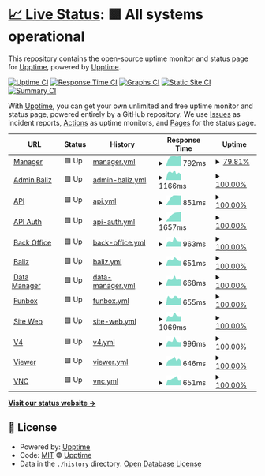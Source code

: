 # [📈 Live Status](https://demo.upptime.js.org): <!--live status--> **🟩 All systems operational**

This repository contains the open-source uptime monitor and status page for [Upptime](https://upptime.js.org), powered by [Upptime](https://github.com/upptime/upptime).

[![Uptime CI](https://github.com/nib216/upptime/workflows/Uptime%20CI/badge.svg)](https://github.com/nib216/upptime/actions?query=workflow%3A%22Uptime+CI%22)
[![Response Time CI](https://github.com/nib216/upptime/workflows/Response%20Time%20CI/badge.svg)](https://github.com/nib216/upptime/actions?query=workflow%3A%22Response+Time+CI%22)
[![Graphs CI](https://github.com/nib216/upptime/workflows/Graphs%20CI/badge.svg)](https://github.com/nib216/upptime/actions?query=workflow%3A%22Graphs+CI%22)
[![Static Site CI](https://github.com/nib216/upptime/workflows/Static%20Site%20CI/badge.svg)](https://github.com/nib216/upptime/actions?query=workflow%3A%22Static+Site+CI%22)
[![Summary CI](https://github.com/nib216/upptime/workflows/Summary%20CI/badge.svg)](https://github.com/nib216/upptime/actions?query=workflow%3A%22Summary+CI%22)

With [Upptime](https://upptime.js.org), you can get your own unlimited and free uptime monitor and status page, powered entirely by a GitHub repository. We use [Issues](https://github.com/upptime/upptime/issues) as incident reports, [Actions](https://github.com/nib216/upptime/actions) as uptime monitors, and [Pages](https://demo.upptime.js.org) for the status page.

<!--start: status pages-->
<!-- This summary is generated by Upptime (https://github.com/upptime/upptime) -->
<!-- Do not edit this manually, your changes will be overwritten -->
<!-- prettier-ignore -->
| URL | Status | History | Response Time | Uptime |
| --- | ------ | ------- | ------------- | ------ |
| <img alt="" src="https://icons.duckduckgo.com/ip3/manager.cartelmatic.com.ico" height="13"> [Manager](https://manager.cartelmatic.com) | 🟩 Up | [manager.yml](https://github.com/nib216/upptime/commits/HEAD/history/manager.yml) | <details><summary><img alt="Response time graph" src="./graphs/manager/response-time-week.png" height="20"> 792ms</summary><br><a href="https://nib216.github.io/upptime/history/manager"><img alt="Response time 792" src="https://img.shields.io/endpoint?url=https%3A%2F%2Fraw.githubusercontent.com%2Fnib216%2Fupptime%2FHEAD%2Fapi%2Fmanager%2Fresponse-time.json"></a><br><a href="https://nib216.github.io/upptime/history/manager"><img alt="24-hour response time 792" src="https://img.shields.io/endpoint?url=https%3A%2F%2Fraw.githubusercontent.com%2Fnib216%2Fupptime%2FHEAD%2Fapi%2Fmanager%2Fresponse-time-day.json"></a><br><a href="https://nib216.github.io/upptime/history/manager"><img alt="7-day response time 792" src="https://img.shields.io/endpoint?url=https%3A%2F%2Fraw.githubusercontent.com%2Fnib216%2Fupptime%2FHEAD%2Fapi%2Fmanager%2Fresponse-time-week.json"></a><br><a href="https://nib216.github.io/upptime/history/manager"><img alt="30-day response time 792" src="https://img.shields.io/endpoint?url=https%3A%2F%2Fraw.githubusercontent.com%2Fnib216%2Fupptime%2FHEAD%2Fapi%2Fmanager%2Fresponse-time-month.json"></a><br><a href="https://nib216.github.io/upptime/history/manager"><img alt="1-year response time 792" src="https://img.shields.io/endpoint?url=https%3A%2F%2Fraw.githubusercontent.com%2Fnib216%2Fupptime%2FHEAD%2Fapi%2Fmanager%2Fresponse-time-year.json"></a></details> | <details><summary><a href="https://nib216.github.io/upptime/history/manager">79.81%</a></summary><a href="https://nib216.github.io/upptime/history/manager"><img alt="All-time uptime 79.81%" src="https://img.shields.io/endpoint?url=https%3A%2F%2Fraw.githubusercontent.com%2Fnib216%2Fupptime%2FHEAD%2Fapi%2Fmanager%2Fuptime.json"></a><br><a href="https://nib216.github.io/upptime/history/manager"><img alt="24-hour uptime 79.81%" src="https://img.shields.io/endpoint?url=https%3A%2F%2Fraw.githubusercontent.com%2Fnib216%2Fupptime%2FHEAD%2Fapi%2Fmanager%2Fuptime-day.json"></a><br><a href="https://nib216.github.io/upptime/history/manager"><img alt="7-day uptime 79.81%" src="https://img.shields.io/endpoint?url=https%3A%2F%2Fraw.githubusercontent.com%2Fnib216%2Fupptime%2FHEAD%2Fapi%2Fmanager%2Fuptime-week.json"></a><br><a href="https://nib216.github.io/upptime/history/manager"><img alt="30-day uptime 79.81%" src="https://img.shields.io/endpoint?url=https%3A%2F%2Fraw.githubusercontent.com%2Fnib216%2Fupptime%2FHEAD%2Fapi%2Fmanager%2Fuptime-month.json"></a><br><a href="https://nib216.github.io/upptime/history/manager"><img alt="1-year uptime 79.81%" src="https://img.shields.io/endpoint?url=https%3A%2F%2Fraw.githubusercontent.com%2Fnib216%2Fupptime%2FHEAD%2Fapi%2Fmanager%2Fuptime-year.json"></a></details>
| <img alt="" src="https://icons.duckduckgo.com/ip3/admin-baliz.cartelmatic.com.ico" height="13"> [Admin Baliz](https://admin-baliz.cartelmatic.com/) | 🟩 Up | [admin-baliz.yml](https://github.com/nib216/upptime/commits/HEAD/history/admin-baliz.yml) | <details><summary><img alt="Response time graph" src="./graphs/admin-baliz/response-time-week.png" height="20"> 1166ms</summary><br><a href="https://nib216.github.io/upptime/history/admin-baliz"><img alt="Response time 1166" src="https://img.shields.io/endpoint?url=https%3A%2F%2Fraw.githubusercontent.com%2Fnib216%2Fupptime%2FHEAD%2Fapi%2Fadmin-baliz%2Fresponse-time.json"></a><br><a href="https://nib216.github.io/upptime/history/admin-baliz"><img alt="24-hour response time 1166" src="https://img.shields.io/endpoint?url=https%3A%2F%2Fraw.githubusercontent.com%2Fnib216%2Fupptime%2FHEAD%2Fapi%2Fadmin-baliz%2Fresponse-time-day.json"></a><br><a href="https://nib216.github.io/upptime/history/admin-baliz"><img alt="7-day response time 1166" src="https://img.shields.io/endpoint?url=https%3A%2F%2Fraw.githubusercontent.com%2Fnib216%2Fupptime%2FHEAD%2Fapi%2Fadmin-baliz%2Fresponse-time-week.json"></a><br><a href="https://nib216.github.io/upptime/history/admin-baliz"><img alt="30-day response time 1166" src="https://img.shields.io/endpoint?url=https%3A%2F%2Fraw.githubusercontent.com%2Fnib216%2Fupptime%2FHEAD%2Fapi%2Fadmin-baliz%2Fresponse-time-month.json"></a><br><a href="https://nib216.github.io/upptime/history/admin-baliz"><img alt="1-year response time 1166" src="https://img.shields.io/endpoint?url=https%3A%2F%2Fraw.githubusercontent.com%2Fnib216%2Fupptime%2FHEAD%2Fapi%2Fadmin-baliz%2Fresponse-time-year.json"></a></details> | <details><summary><a href="https://nib216.github.io/upptime/history/admin-baliz">100.00%</a></summary><a href="https://nib216.github.io/upptime/history/admin-baliz"><img alt="All-time uptime 100.00%" src="https://img.shields.io/endpoint?url=https%3A%2F%2Fraw.githubusercontent.com%2Fnib216%2Fupptime%2FHEAD%2Fapi%2Fadmin-baliz%2Fuptime.json"></a><br><a href="https://nib216.github.io/upptime/history/admin-baliz"><img alt="24-hour uptime 100.00%" src="https://img.shields.io/endpoint?url=https%3A%2F%2Fraw.githubusercontent.com%2Fnib216%2Fupptime%2FHEAD%2Fapi%2Fadmin-baliz%2Fuptime-day.json"></a><br><a href="https://nib216.github.io/upptime/history/admin-baliz"><img alt="7-day uptime 100.00%" src="https://img.shields.io/endpoint?url=https%3A%2F%2Fraw.githubusercontent.com%2Fnib216%2Fupptime%2FHEAD%2Fapi%2Fadmin-baliz%2Fuptime-week.json"></a><br><a href="https://nib216.github.io/upptime/history/admin-baliz"><img alt="30-day uptime 100.00%" src="https://img.shields.io/endpoint?url=https%3A%2F%2Fraw.githubusercontent.com%2Fnib216%2Fupptime%2FHEAD%2Fapi%2Fadmin-baliz%2Fuptime-month.json"></a><br><a href="https://nib216.github.io/upptime/history/admin-baliz"><img alt="1-year uptime 100.00%" src="https://img.shields.io/endpoint?url=https%3A%2F%2Fraw.githubusercontent.com%2Fnib216%2Fupptime%2FHEAD%2Fapi%2Fadmin-baliz%2Fuptime-year.json"></a></details>
| <img alt="" src="https://icons.duckduckgo.com/ip3/api.cartelmatic.com.ico" height="13"> [API](https://api.cartelmatic.com/APIDisponibilites/) | 🟩 Up | [api.yml](https://github.com/nib216/upptime/commits/HEAD/history/api.yml) | <details><summary><img alt="Response time graph" src="./graphs/api/response-time-week.png" height="20"> 851ms</summary><br><a href="https://nib216.github.io/upptime/history/api"><img alt="Response time 851" src="https://img.shields.io/endpoint?url=https%3A%2F%2Fraw.githubusercontent.com%2Fnib216%2Fupptime%2FHEAD%2Fapi%2Fapi%2Fresponse-time.json"></a><br><a href="https://nib216.github.io/upptime/history/api"><img alt="24-hour response time 851" src="https://img.shields.io/endpoint?url=https%3A%2F%2Fraw.githubusercontent.com%2Fnib216%2Fupptime%2FHEAD%2Fapi%2Fapi%2Fresponse-time-day.json"></a><br><a href="https://nib216.github.io/upptime/history/api"><img alt="7-day response time 851" src="https://img.shields.io/endpoint?url=https%3A%2F%2Fraw.githubusercontent.com%2Fnib216%2Fupptime%2FHEAD%2Fapi%2Fapi%2Fresponse-time-week.json"></a><br><a href="https://nib216.github.io/upptime/history/api"><img alt="30-day response time 851" src="https://img.shields.io/endpoint?url=https%3A%2F%2Fraw.githubusercontent.com%2Fnib216%2Fupptime%2FHEAD%2Fapi%2Fapi%2Fresponse-time-month.json"></a><br><a href="https://nib216.github.io/upptime/history/api"><img alt="1-year response time 851" src="https://img.shields.io/endpoint?url=https%3A%2F%2Fraw.githubusercontent.com%2Fnib216%2Fupptime%2FHEAD%2Fapi%2Fapi%2Fresponse-time-year.json"></a></details> | <details><summary><a href="https://nib216.github.io/upptime/history/api">100.00%</a></summary><a href="https://nib216.github.io/upptime/history/api"><img alt="All-time uptime 100.00%" src="https://img.shields.io/endpoint?url=https%3A%2F%2Fraw.githubusercontent.com%2Fnib216%2Fupptime%2FHEAD%2Fapi%2Fapi%2Fuptime.json"></a><br><a href="https://nib216.github.io/upptime/history/api"><img alt="24-hour uptime 100.00%" src="https://img.shields.io/endpoint?url=https%3A%2F%2Fraw.githubusercontent.com%2Fnib216%2Fupptime%2FHEAD%2Fapi%2Fapi%2Fuptime-day.json"></a><br><a href="https://nib216.github.io/upptime/history/api"><img alt="7-day uptime 100.00%" src="https://img.shields.io/endpoint?url=https%3A%2F%2Fraw.githubusercontent.com%2Fnib216%2Fupptime%2FHEAD%2Fapi%2Fapi%2Fuptime-week.json"></a><br><a href="https://nib216.github.io/upptime/history/api"><img alt="30-day uptime 100.00%" src="https://img.shields.io/endpoint?url=https%3A%2F%2Fraw.githubusercontent.com%2Fnib216%2Fupptime%2FHEAD%2Fapi%2Fapi%2Fuptime-month.json"></a><br><a href="https://nib216.github.io/upptime/history/api"><img alt="1-year uptime 100.00%" src="https://img.shields.io/endpoint?url=https%3A%2F%2Fraw.githubusercontent.com%2Fnib216%2Fupptime%2FHEAD%2Fapi%2Fapi%2Fuptime-year.json"></a></details>
| <img alt="" src="https://icons.duckduckgo.com/ip3/api-auth.cartelmatic.com.ico" height="13"> [API Auth](https://api-auth.cartelmatic.com/docs) | 🟩 Up | [api-auth.yml](https://github.com/nib216/upptime/commits/HEAD/history/api-auth.yml) | <details><summary><img alt="Response time graph" src="./graphs/api-auth/response-time-week.png" height="20"> 1657ms</summary><br><a href="https://nib216.github.io/upptime/history/api-auth"><img alt="Response time 1657" src="https://img.shields.io/endpoint?url=https%3A%2F%2Fraw.githubusercontent.com%2Fnib216%2Fupptime%2FHEAD%2Fapi%2Fapi-auth%2Fresponse-time.json"></a><br><a href="https://nib216.github.io/upptime/history/api-auth"><img alt="24-hour response time 1657" src="https://img.shields.io/endpoint?url=https%3A%2F%2Fraw.githubusercontent.com%2Fnib216%2Fupptime%2FHEAD%2Fapi%2Fapi-auth%2Fresponse-time-day.json"></a><br><a href="https://nib216.github.io/upptime/history/api-auth"><img alt="7-day response time 1657" src="https://img.shields.io/endpoint?url=https%3A%2F%2Fraw.githubusercontent.com%2Fnib216%2Fupptime%2FHEAD%2Fapi%2Fapi-auth%2Fresponse-time-week.json"></a><br><a href="https://nib216.github.io/upptime/history/api-auth"><img alt="30-day response time 1657" src="https://img.shields.io/endpoint?url=https%3A%2F%2Fraw.githubusercontent.com%2Fnib216%2Fupptime%2FHEAD%2Fapi%2Fapi-auth%2Fresponse-time-month.json"></a><br><a href="https://nib216.github.io/upptime/history/api-auth"><img alt="1-year response time 1657" src="https://img.shields.io/endpoint?url=https%3A%2F%2Fraw.githubusercontent.com%2Fnib216%2Fupptime%2FHEAD%2Fapi%2Fapi-auth%2Fresponse-time-year.json"></a></details> | <details><summary><a href="https://nib216.github.io/upptime/history/api-auth">100.00%</a></summary><a href="https://nib216.github.io/upptime/history/api-auth"><img alt="All-time uptime 100.00%" src="https://img.shields.io/endpoint?url=https%3A%2F%2Fraw.githubusercontent.com%2Fnib216%2Fupptime%2FHEAD%2Fapi%2Fapi-auth%2Fuptime.json"></a><br><a href="https://nib216.github.io/upptime/history/api-auth"><img alt="24-hour uptime 100.00%" src="https://img.shields.io/endpoint?url=https%3A%2F%2Fraw.githubusercontent.com%2Fnib216%2Fupptime%2FHEAD%2Fapi%2Fapi-auth%2Fuptime-day.json"></a><br><a href="https://nib216.github.io/upptime/history/api-auth"><img alt="7-day uptime 100.00%" src="https://img.shields.io/endpoint?url=https%3A%2F%2Fraw.githubusercontent.com%2Fnib216%2Fupptime%2FHEAD%2Fapi%2Fapi-auth%2Fuptime-week.json"></a><br><a href="https://nib216.github.io/upptime/history/api-auth"><img alt="30-day uptime 100.00%" src="https://img.shields.io/endpoint?url=https%3A%2F%2Fraw.githubusercontent.com%2Fnib216%2Fupptime%2FHEAD%2Fapi%2Fapi-auth%2Fuptime-month.json"></a><br><a href="https://nib216.github.io/upptime/history/api-auth"><img alt="1-year uptime 100.00%" src="https://img.shields.io/endpoint?url=https%3A%2F%2Fraw.githubusercontent.com%2Fnib216%2Fupptime%2FHEAD%2Fapi%2Fapi-auth%2Fuptime-year.json"></a></details>
| <img alt="" src="https://icons.duckduckgo.com/ip3/bo.cartelmatic.com.ico" height="13"> [Back Office](https://bo.cartelmatic.com/) | 🟩 Up | [back-office.yml](https://github.com/nib216/upptime/commits/HEAD/history/back-office.yml) | <details><summary><img alt="Response time graph" src="./graphs/back-office/response-time-week.png" height="20"> 963ms</summary><br><a href="https://nib216.github.io/upptime/history/back-office"><img alt="Response time 963" src="https://img.shields.io/endpoint?url=https%3A%2F%2Fraw.githubusercontent.com%2Fnib216%2Fupptime%2FHEAD%2Fapi%2Fback-office%2Fresponse-time.json"></a><br><a href="https://nib216.github.io/upptime/history/back-office"><img alt="24-hour response time 963" src="https://img.shields.io/endpoint?url=https%3A%2F%2Fraw.githubusercontent.com%2Fnib216%2Fupptime%2FHEAD%2Fapi%2Fback-office%2Fresponse-time-day.json"></a><br><a href="https://nib216.github.io/upptime/history/back-office"><img alt="7-day response time 963" src="https://img.shields.io/endpoint?url=https%3A%2F%2Fraw.githubusercontent.com%2Fnib216%2Fupptime%2FHEAD%2Fapi%2Fback-office%2Fresponse-time-week.json"></a><br><a href="https://nib216.github.io/upptime/history/back-office"><img alt="30-day response time 963" src="https://img.shields.io/endpoint?url=https%3A%2F%2Fraw.githubusercontent.com%2Fnib216%2Fupptime%2FHEAD%2Fapi%2Fback-office%2Fresponse-time-month.json"></a><br><a href="https://nib216.github.io/upptime/history/back-office"><img alt="1-year response time 963" src="https://img.shields.io/endpoint?url=https%3A%2F%2Fraw.githubusercontent.com%2Fnib216%2Fupptime%2FHEAD%2Fapi%2Fback-office%2Fresponse-time-year.json"></a></details> | <details><summary><a href="https://nib216.github.io/upptime/history/back-office">100.00%</a></summary><a href="https://nib216.github.io/upptime/history/back-office"><img alt="All-time uptime 100.00%" src="https://img.shields.io/endpoint?url=https%3A%2F%2Fraw.githubusercontent.com%2Fnib216%2Fupptime%2FHEAD%2Fapi%2Fback-office%2Fuptime.json"></a><br><a href="https://nib216.github.io/upptime/history/back-office"><img alt="24-hour uptime 100.00%" src="https://img.shields.io/endpoint?url=https%3A%2F%2Fraw.githubusercontent.com%2Fnib216%2Fupptime%2FHEAD%2Fapi%2Fback-office%2Fuptime-day.json"></a><br><a href="https://nib216.github.io/upptime/history/back-office"><img alt="7-day uptime 100.00%" src="https://img.shields.io/endpoint?url=https%3A%2F%2Fraw.githubusercontent.com%2Fnib216%2Fupptime%2FHEAD%2Fapi%2Fback-office%2Fuptime-week.json"></a><br><a href="https://nib216.github.io/upptime/history/back-office"><img alt="30-day uptime 100.00%" src="https://img.shields.io/endpoint?url=https%3A%2F%2Fraw.githubusercontent.com%2Fnib216%2Fupptime%2FHEAD%2Fapi%2Fback-office%2Fuptime-month.json"></a><br><a href="https://nib216.github.io/upptime/history/back-office"><img alt="1-year uptime 100.00%" src="https://img.shields.io/endpoint?url=https%3A%2F%2Fraw.githubusercontent.com%2Fnib216%2Fupptime%2FHEAD%2Fapi%2Fback-office%2Fuptime-year.json"></a></details>
| <img alt="" src="https://icons.duckduckgo.com/ip3/baliz.cartelmatic.com.ico" height="13"> [Baliz](https://baliz.cartelmatic.com/) | 🟩 Up | [baliz.yml](https://github.com/nib216/upptime/commits/HEAD/history/baliz.yml) | <details><summary><img alt="Response time graph" src="./graphs/baliz/response-time-week.png" height="20"> 651ms</summary><br><a href="https://nib216.github.io/upptime/history/baliz"><img alt="Response time 651" src="https://img.shields.io/endpoint?url=https%3A%2F%2Fraw.githubusercontent.com%2Fnib216%2Fupptime%2FHEAD%2Fapi%2Fbaliz%2Fresponse-time.json"></a><br><a href="https://nib216.github.io/upptime/history/baliz"><img alt="24-hour response time 651" src="https://img.shields.io/endpoint?url=https%3A%2F%2Fraw.githubusercontent.com%2Fnib216%2Fupptime%2FHEAD%2Fapi%2Fbaliz%2Fresponse-time-day.json"></a><br><a href="https://nib216.github.io/upptime/history/baliz"><img alt="7-day response time 651" src="https://img.shields.io/endpoint?url=https%3A%2F%2Fraw.githubusercontent.com%2Fnib216%2Fupptime%2FHEAD%2Fapi%2Fbaliz%2Fresponse-time-week.json"></a><br><a href="https://nib216.github.io/upptime/history/baliz"><img alt="30-day response time 651" src="https://img.shields.io/endpoint?url=https%3A%2F%2Fraw.githubusercontent.com%2Fnib216%2Fupptime%2FHEAD%2Fapi%2Fbaliz%2Fresponse-time-month.json"></a><br><a href="https://nib216.github.io/upptime/history/baliz"><img alt="1-year response time 651" src="https://img.shields.io/endpoint?url=https%3A%2F%2Fraw.githubusercontent.com%2Fnib216%2Fupptime%2FHEAD%2Fapi%2Fbaliz%2Fresponse-time-year.json"></a></details> | <details><summary><a href="https://nib216.github.io/upptime/history/baliz">100.00%</a></summary><a href="https://nib216.github.io/upptime/history/baliz"><img alt="All-time uptime 100.00%" src="https://img.shields.io/endpoint?url=https%3A%2F%2Fraw.githubusercontent.com%2Fnib216%2Fupptime%2FHEAD%2Fapi%2Fbaliz%2Fuptime.json"></a><br><a href="https://nib216.github.io/upptime/history/baliz"><img alt="24-hour uptime 100.00%" src="https://img.shields.io/endpoint?url=https%3A%2F%2Fraw.githubusercontent.com%2Fnib216%2Fupptime%2FHEAD%2Fapi%2Fbaliz%2Fuptime-day.json"></a><br><a href="https://nib216.github.io/upptime/history/baliz"><img alt="7-day uptime 100.00%" src="https://img.shields.io/endpoint?url=https%3A%2F%2Fraw.githubusercontent.com%2Fnib216%2Fupptime%2FHEAD%2Fapi%2Fbaliz%2Fuptime-week.json"></a><br><a href="https://nib216.github.io/upptime/history/baliz"><img alt="30-day uptime 100.00%" src="https://img.shields.io/endpoint?url=https%3A%2F%2Fraw.githubusercontent.com%2Fnib216%2Fupptime%2FHEAD%2Fapi%2Fbaliz%2Fuptime-month.json"></a><br><a href="https://nib216.github.io/upptime/history/baliz"><img alt="1-year uptime 100.00%" src="https://img.shields.io/endpoint?url=https%3A%2F%2Fraw.githubusercontent.com%2Fnib216%2Fupptime%2FHEAD%2Fapi%2Fbaliz%2Fuptime-year.json"></a></details>
| <img alt="" src="https://icons.duckduckgo.com/ip3/data-manager.cartelmatic.com.ico" height="13"> [Data Manager](https://data-manager.cartelmatic.com/) | 🟩 Up | [data-manager.yml](https://github.com/nib216/upptime/commits/HEAD/history/data-manager.yml) | <details><summary><img alt="Response time graph" src="./graphs/data-manager/response-time-week.png" height="20"> 668ms</summary><br><a href="https://nib216.github.io/upptime/history/data-manager"><img alt="Response time 668" src="https://img.shields.io/endpoint?url=https%3A%2F%2Fraw.githubusercontent.com%2Fnib216%2Fupptime%2FHEAD%2Fapi%2Fdata-manager%2Fresponse-time.json"></a><br><a href="https://nib216.github.io/upptime/history/data-manager"><img alt="24-hour response time 668" src="https://img.shields.io/endpoint?url=https%3A%2F%2Fraw.githubusercontent.com%2Fnib216%2Fupptime%2FHEAD%2Fapi%2Fdata-manager%2Fresponse-time-day.json"></a><br><a href="https://nib216.github.io/upptime/history/data-manager"><img alt="7-day response time 668" src="https://img.shields.io/endpoint?url=https%3A%2F%2Fraw.githubusercontent.com%2Fnib216%2Fupptime%2FHEAD%2Fapi%2Fdata-manager%2Fresponse-time-week.json"></a><br><a href="https://nib216.github.io/upptime/history/data-manager"><img alt="30-day response time 668" src="https://img.shields.io/endpoint?url=https%3A%2F%2Fraw.githubusercontent.com%2Fnib216%2Fupptime%2FHEAD%2Fapi%2Fdata-manager%2Fresponse-time-month.json"></a><br><a href="https://nib216.github.io/upptime/history/data-manager"><img alt="1-year response time 668" src="https://img.shields.io/endpoint?url=https%3A%2F%2Fraw.githubusercontent.com%2Fnib216%2Fupptime%2FHEAD%2Fapi%2Fdata-manager%2Fresponse-time-year.json"></a></details> | <details><summary><a href="https://nib216.github.io/upptime/history/data-manager">100.00%</a></summary><a href="https://nib216.github.io/upptime/history/data-manager"><img alt="All-time uptime 100.00%" src="https://img.shields.io/endpoint?url=https%3A%2F%2Fraw.githubusercontent.com%2Fnib216%2Fupptime%2FHEAD%2Fapi%2Fdata-manager%2Fuptime.json"></a><br><a href="https://nib216.github.io/upptime/history/data-manager"><img alt="24-hour uptime 100.00%" src="https://img.shields.io/endpoint?url=https%3A%2F%2Fraw.githubusercontent.com%2Fnib216%2Fupptime%2FHEAD%2Fapi%2Fdata-manager%2Fuptime-day.json"></a><br><a href="https://nib216.github.io/upptime/history/data-manager"><img alt="7-day uptime 100.00%" src="https://img.shields.io/endpoint?url=https%3A%2F%2Fraw.githubusercontent.com%2Fnib216%2Fupptime%2FHEAD%2Fapi%2Fdata-manager%2Fuptime-week.json"></a><br><a href="https://nib216.github.io/upptime/history/data-manager"><img alt="30-day uptime 100.00%" src="https://img.shields.io/endpoint?url=https%3A%2F%2Fraw.githubusercontent.com%2Fnib216%2Fupptime%2FHEAD%2Fapi%2Fdata-manager%2Fuptime-month.json"></a><br><a href="https://nib216.github.io/upptime/history/data-manager"><img alt="1-year uptime 100.00%" src="https://img.shields.io/endpoint?url=https%3A%2F%2Fraw.githubusercontent.com%2Fnib216%2Fupptime%2FHEAD%2Fapi%2Fdata-manager%2Fuptime-year.json"></a></details>
| <img alt="" src="https://icons.duckduckgo.com/ip3/funbox.cartelmatic.com.ico" height="13"> [Funbox](https://funbox.cartelmatic.com/) | 🟩 Up | [funbox.yml](https://github.com/nib216/upptime/commits/HEAD/history/funbox.yml) | <details><summary><img alt="Response time graph" src="./graphs/funbox/response-time-week.png" height="20"> 655ms</summary><br><a href="https://nib216.github.io/upptime/history/funbox"><img alt="Response time 655" src="https://img.shields.io/endpoint?url=https%3A%2F%2Fraw.githubusercontent.com%2Fnib216%2Fupptime%2FHEAD%2Fapi%2Ffunbox%2Fresponse-time.json"></a><br><a href="https://nib216.github.io/upptime/history/funbox"><img alt="24-hour response time 655" src="https://img.shields.io/endpoint?url=https%3A%2F%2Fraw.githubusercontent.com%2Fnib216%2Fupptime%2FHEAD%2Fapi%2Ffunbox%2Fresponse-time-day.json"></a><br><a href="https://nib216.github.io/upptime/history/funbox"><img alt="7-day response time 655" src="https://img.shields.io/endpoint?url=https%3A%2F%2Fraw.githubusercontent.com%2Fnib216%2Fupptime%2FHEAD%2Fapi%2Ffunbox%2Fresponse-time-week.json"></a><br><a href="https://nib216.github.io/upptime/history/funbox"><img alt="30-day response time 655" src="https://img.shields.io/endpoint?url=https%3A%2F%2Fraw.githubusercontent.com%2Fnib216%2Fupptime%2FHEAD%2Fapi%2Ffunbox%2Fresponse-time-month.json"></a><br><a href="https://nib216.github.io/upptime/history/funbox"><img alt="1-year response time 655" src="https://img.shields.io/endpoint?url=https%3A%2F%2Fraw.githubusercontent.com%2Fnib216%2Fupptime%2FHEAD%2Fapi%2Ffunbox%2Fresponse-time-year.json"></a></details> | <details><summary><a href="https://nib216.github.io/upptime/history/funbox">100.00%</a></summary><a href="https://nib216.github.io/upptime/history/funbox"><img alt="All-time uptime 100.00%" src="https://img.shields.io/endpoint?url=https%3A%2F%2Fraw.githubusercontent.com%2Fnib216%2Fupptime%2FHEAD%2Fapi%2Ffunbox%2Fuptime.json"></a><br><a href="https://nib216.github.io/upptime/history/funbox"><img alt="24-hour uptime 100.00%" src="https://img.shields.io/endpoint?url=https%3A%2F%2Fraw.githubusercontent.com%2Fnib216%2Fupptime%2FHEAD%2Fapi%2Ffunbox%2Fuptime-day.json"></a><br><a href="https://nib216.github.io/upptime/history/funbox"><img alt="7-day uptime 100.00%" src="https://img.shields.io/endpoint?url=https%3A%2F%2Fraw.githubusercontent.com%2Fnib216%2Fupptime%2FHEAD%2Fapi%2Ffunbox%2Fuptime-week.json"></a><br><a href="https://nib216.github.io/upptime/history/funbox"><img alt="30-day uptime 100.00%" src="https://img.shields.io/endpoint?url=https%3A%2F%2Fraw.githubusercontent.com%2Fnib216%2Fupptime%2FHEAD%2Fapi%2Ffunbox%2Fuptime-month.json"></a><br><a href="https://nib216.github.io/upptime/history/funbox"><img alt="1-year uptime 100.00%" src="https://img.shields.io/endpoint?url=https%3A%2F%2Fraw.githubusercontent.com%2Fnib216%2Fupptime%2FHEAD%2Fapi%2Ffunbox%2Fuptime-year.json"></a></details>
| <img alt="" src="https://icons.duckduckgo.com/ip3/www.cartelmatic.com.ico" height="13"> [Site Web](https://www.cartelmatic.com/) | 🟩 Up | [site-web.yml](https://github.com/nib216/upptime/commits/HEAD/history/site-web.yml) | <details><summary><img alt="Response time graph" src="./graphs/site-web/response-time-week.png" height="20"> 1069ms</summary><br><a href="https://nib216.github.io/upptime/history/site-web"><img alt="Response time 1069" src="https://img.shields.io/endpoint?url=https%3A%2F%2Fraw.githubusercontent.com%2Fnib216%2Fupptime%2FHEAD%2Fapi%2Fsite-web%2Fresponse-time.json"></a><br><a href="https://nib216.github.io/upptime/history/site-web"><img alt="24-hour response time 1069" src="https://img.shields.io/endpoint?url=https%3A%2F%2Fraw.githubusercontent.com%2Fnib216%2Fupptime%2FHEAD%2Fapi%2Fsite-web%2Fresponse-time-day.json"></a><br><a href="https://nib216.github.io/upptime/history/site-web"><img alt="7-day response time 1069" src="https://img.shields.io/endpoint?url=https%3A%2F%2Fraw.githubusercontent.com%2Fnib216%2Fupptime%2FHEAD%2Fapi%2Fsite-web%2Fresponse-time-week.json"></a><br><a href="https://nib216.github.io/upptime/history/site-web"><img alt="30-day response time 1069" src="https://img.shields.io/endpoint?url=https%3A%2F%2Fraw.githubusercontent.com%2Fnib216%2Fupptime%2FHEAD%2Fapi%2Fsite-web%2Fresponse-time-month.json"></a><br><a href="https://nib216.github.io/upptime/history/site-web"><img alt="1-year response time 1069" src="https://img.shields.io/endpoint?url=https%3A%2F%2Fraw.githubusercontent.com%2Fnib216%2Fupptime%2FHEAD%2Fapi%2Fsite-web%2Fresponse-time-year.json"></a></details> | <details><summary><a href="https://nib216.github.io/upptime/history/site-web">100.00%</a></summary><a href="https://nib216.github.io/upptime/history/site-web"><img alt="All-time uptime 100.00%" src="https://img.shields.io/endpoint?url=https%3A%2F%2Fraw.githubusercontent.com%2Fnib216%2Fupptime%2FHEAD%2Fapi%2Fsite-web%2Fuptime.json"></a><br><a href="https://nib216.github.io/upptime/history/site-web"><img alt="24-hour uptime 100.00%" src="https://img.shields.io/endpoint?url=https%3A%2F%2Fraw.githubusercontent.com%2Fnib216%2Fupptime%2FHEAD%2Fapi%2Fsite-web%2Fuptime-day.json"></a><br><a href="https://nib216.github.io/upptime/history/site-web"><img alt="7-day uptime 100.00%" src="https://img.shields.io/endpoint?url=https%3A%2F%2Fraw.githubusercontent.com%2Fnib216%2Fupptime%2FHEAD%2Fapi%2Fsite-web%2Fuptime-week.json"></a><br><a href="https://nib216.github.io/upptime/history/site-web"><img alt="30-day uptime 100.00%" src="https://img.shields.io/endpoint?url=https%3A%2F%2Fraw.githubusercontent.com%2Fnib216%2Fupptime%2FHEAD%2Fapi%2Fsite-web%2Fuptime-month.json"></a><br><a href="https://nib216.github.io/upptime/history/site-web"><img alt="1-year uptime 100.00%" src="https://img.shields.io/endpoint?url=https%3A%2F%2Fraw.githubusercontent.com%2Fnib216%2Fupptime%2FHEAD%2Fapi%2Fsite-web%2Fuptime-year.json"></a></details>
| <img alt="" src="https://icons.duckduckgo.com/ip3/v4.cartelmatic.com.ico" height="13"> [V4](https://v4.cartelmatic.com/ABRN01COS001FR31000/Client/index.php) | 🟩 Up | [v4.yml](https://github.com/nib216/upptime/commits/HEAD/history/v4.yml) | <details><summary><img alt="Response time graph" src="./graphs/v4/response-time-week.png" height="20"> 996ms</summary><br><a href="https://nib216.github.io/upptime/history/v4"><img alt="Response time 996" src="https://img.shields.io/endpoint?url=https%3A%2F%2Fraw.githubusercontent.com%2Fnib216%2Fupptime%2FHEAD%2Fapi%2Fv4%2Fresponse-time.json"></a><br><a href="https://nib216.github.io/upptime/history/v4"><img alt="24-hour response time 996" src="https://img.shields.io/endpoint?url=https%3A%2F%2Fraw.githubusercontent.com%2Fnib216%2Fupptime%2FHEAD%2Fapi%2Fv4%2Fresponse-time-day.json"></a><br><a href="https://nib216.github.io/upptime/history/v4"><img alt="7-day response time 996" src="https://img.shields.io/endpoint?url=https%3A%2F%2Fraw.githubusercontent.com%2Fnib216%2Fupptime%2FHEAD%2Fapi%2Fv4%2Fresponse-time-week.json"></a><br><a href="https://nib216.github.io/upptime/history/v4"><img alt="30-day response time 996" src="https://img.shields.io/endpoint?url=https%3A%2F%2Fraw.githubusercontent.com%2Fnib216%2Fupptime%2FHEAD%2Fapi%2Fv4%2Fresponse-time-month.json"></a><br><a href="https://nib216.github.io/upptime/history/v4"><img alt="1-year response time 996" src="https://img.shields.io/endpoint?url=https%3A%2F%2Fraw.githubusercontent.com%2Fnib216%2Fupptime%2FHEAD%2Fapi%2Fv4%2Fresponse-time-year.json"></a></details> | <details><summary><a href="https://nib216.github.io/upptime/history/v4">100.00%</a></summary><a href="https://nib216.github.io/upptime/history/v4"><img alt="All-time uptime 100.00%" src="https://img.shields.io/endpoint?url=https%3A%2F%2Fraw.githubusercontent.com%2Fnib216%2Fupptime%2FHEAD%2Fapi%2Fv4%2Fuptime.json"></a><br><a href="https://nib216.github.io/upptime/history/v4"><img alt="24-hour uptime 100.00%" src="https://img.shields.io/endpoint?url=https%3A%2F%2Fraw.githubusercontent.com%2Fnib216%2Fupptime%2FHEAD%2Fapi%2Fv4%2Fuptime-day.json"></a><br><a href="https://nib216.github.io/upptime/history/v4"><img alt="7-day uptime 100.00%" src="https://img.shields.io/endpoint?url=https%3A%2F%2Fraw.githubusercontent.com%2Fnib216%2Fupptime%2FHEAD%2Fapi%2Fv4%2Fuptime-week.json"></a><br><a href="https://nib216.github.io/upptime/history/v4"><img alt="30-day uptime 100.00%" src="https://img.shields.io/endpoint?url=https%3A%2F%2Fraw.githubusercontent.com%2Fnib216%2Fupptime%2FHEAD%2Fapi%2Fv4%2Fuptime-month.json"></a><br><a href="https://nib216.github.io/upptime/history/v4"><img alt="1-year uptime 100.00%" src="https://img.shields.io/endpoint?url=https%3A%2F%2Fraw.githubusercontent.com%2Fnib216%2Fupptime%2FHEAD%2Fapi%2Fv4%2Fuptime-year.json"></a></details>
| <img alt="" src="https://icons.duckduckgo.com/ip3/viewer.cartelmatic.com.ico" height="13"> [Viewer](https://viewer.cartelmatic.com/) | 🟩 Up | [viewer.yml](https://github.com/nib216/upptime/commits/HEAD/history/viewer.yml) | <details><summary><img alt="Response time graph" src="./graphs/viewer/response-time-week.png" height="20"> 646ms</summary><br><a href="https://nib216.github.io/upptime/history/viewer"><img alt="Response time 646" src="https://img.shields.io/endpoint?url=https%3A%2F%2Fraw.githubusercontent.com%2Fnib216%2Fupptime%2FHEAD%2Fapi%2Fviewer%2Fresponse-time.json"></a><br><a href="https://nib216.github.io/upptime/history/viewer"><img alt="24-hour response time 646" src="https://img.shields.io/endpoint?url=https%3A%2F%2Fraw.githubusercontent.com%2Fnib216%2Fupptime%2FHEAD%2Fapi%2Fviewer%2Fresponse-time-day.json"></a><br><a href="https://nib216.github.io/upptime/history/viewer"><img alt="7-day response time 646" src="https://img.shields.io/endpoint?url=https%3A%2F%2Fraw.githubusercontent.com%2Fnib216%2Fupptime%2FHEAD%2Fapi%2Fviewer%2Fresponse-time-week.json"></a><br><a href="https://nib216.github.io/upptime/history/viewer"><img alt="30-day response time 646" src="https://img.shields.io/endpoint?url=https%3A%2F%2Fraw.githubusercontent.com%2Fnib216%2Fupptime%2FHEAD%2Fapi%2Fviewer%2Fresponse-time-month.json"></a><br><a href="https://nib216.github.io/upptime/history/viewer"><img alt="1-year response time 646" src="https://img.shields.io/endpoint?url=https%3A%2F%2Fraw.githubusercontent.com%2Fnib216%2Fupptime%2FHEAD%2Fapi%2Fviewer%2Fresponse-time-year.json"></a></details> | <details><summary><a href="https://nib216.github.io/upptime/history/viewer">100.00%</a></summary><a href="https://nib216.github.io/upptime/history/viewer"><img alt="All-time uptime 100.00%" src="https://img.shields.io/endpoint?url=https%3A%2F%2Fraw.githubusercontent.com%2Fnib216%2Fupptime%2FHEAD%2Fapi%2Fviewer%2Fuptime.json"></a><br><a href="https://nib216.github.io/upptime/history/viewer"><img alt="24-hour uptime 100.00%" src="https://img.shields.io/endpoint?url=https%3A%2F%2Fraw.githubusercontent.com%2Fnib216%2Fupptime%2FHEAD%2Fapi%2Fviewer%2Fuptime-day.json"></a><br><a href="https://nib216.github.io/upptime/history/viewer"><img alt="7-day uptime 100.00%" src="https://img.shields.io/endpoint?url=https%3A%2F%2Fraw.githubusercontent.com%2Fnib216%2Fupptime%2FHEAD%2Fapi%2Fviewer%2Fuptime-week.json"></a><br><a href="https://nib216.github.io/upptime/history/viewer"><img alt="30-day uptime 100.00%" src="https://img.shields.io/endpoint?url=https%3A%2F%2Fraw.githubusercontent.com%2Fnib216%2Fupptime%2FHEAD%2Fapi%2Fviewer%2Fuptime-month.json"></a><br><a href="https://nib216.github.io/upptime/history/viewer"><img alt="1-year uptime 100.00%" src="https://img.shields.io/endpoint?url=https%3A%2F%2Fraw.githubusercontent.com%2Fnib216%2Fupptime%2FHEAD%2Fapi%2Fviewer%2Fuptime-year.json"></a></details>
| <img alt="" src="https://icons.duckduckgo.com/ip3/vnc.cartelmatic.com.ico" height="13"> [VNC](https://vnc.cartelmatic.com/) | 🟩 Up | [vnc.yml](https://github.com/nib216/upptime/commits/HEAD/history/vnc.yml) | <details><summary><img alt="Response time graph" src="./graphs/vnc/response-time-week.png" height="20"> 651ms</summary><br><a href="https://nib216.github.io/upptime/history/vnc"><img alt="Response time 651" src="https://img.shields.io/endpoint?url=https%3A%2F%2Fraw.githubusercontent.com%2Fnib216%2Fupptime%2FHEAD%2Fapi%2Fvnc%2Fresponse-time.json"></a><br><a href="https://nib216.github.io/upptime/history/vnc"><img alt="24-hour response time 651" src="https://img.shields.io/endpoint?url=https%3A%2F%2Fraw.githubusercontent.com%2Fnib216%2Fupptime%2FHEAD%2Fapi%2Fvnc%2Fresponse-time-day.json"></a><br><a href="https://nib216.github.io/upptime/history/vnc"><img alt="7-day response time 651" src="https://img.shields.io/endpoint?url=https%3A%2F%2Fraw.githubusercontent.com%2Fnib216%2Fupptime%2FHEAD%2Fapi%2Fvnc%2Fresponse-time-week.json"></a><br><a href="https://nib216.github.io/upptime/history/vnc"><img alt="30-day response time 651" src="https://img.shields.io/endpoint?url=https%3A%2F%2Fraw.githubusercontent.com%2Fnib216%2Fupptime%2FHEAD%2Fapi%2Fvnc%2Fresponse-time-month.json"></a><br><a href="https://nib216.github.io/upptime/history/vnc"><img alt="1-year response time 651" src="https://img.shields.io/endpoint?url=https%3A%2F%2Fraw.githubusercontent.com%2Fnib216%2Fupptime%2FHEAD%2Fapi%2Fvnc%2Fresponse-time-year.json"></a></details> | <details><summary><a href="https://nib216.github.io/upptime/history/vnc">100.00%</a></summary><a href="https://nib216.github.io/upptime/history/vnc"><img alt="All-time uptime 100.00%" src="https://img.shields.io/endpoint?url=https%3A%2F%2Fraw.githubusercontent.com%2Fnib216%2Fupptime%2FHEAD%2Fapi%2Fvnc%2Fuptime.json"></a><br><a href="https://nib216.github.io/upptime/history/vnc"><img alt="24-hour uptime 100.00%" src="https://img.shields.io/endpoint?url=https%3A%2F%2Fraw.githubusercontent.com%2Fnib216%2Fupptime%2FHEAD%2Fapi%2Fvnc%2Fuptime-day.json"></a><br><a href="https://nib216.github.io/upptime/history/vnc"><img alt="7-day uptime 100.00%" src="https://img.shields.io/endpoint?url=https%3A%2F%2Fraw.githubusercontent.com%2Fnib216%2Fupptime%2FHEAD%2Fapi%2Fvnc%2Fuptime-week.json"></a><br><a href="https://nib216.github.io/upptime/history/vnc"><img alt="30-day uptime 100.00%" src="https://img.shields.io/endpoint?url=https%3A%2F%2Fraw.githubusercontent.com%2Fnib216%2Fupptime%2FHEAD%2Fapi%2Fvnc%2Fuptime-month.json"></a><br><a href="https://nib216.github.io/upptime/history/vnc"><img alt="1-year uptime 100.00%" src="https://img.shields.io/endpoint?url=https%3A%2F%2Fraw.githubusercontent.com%2Fnib216%2Fupptime%2FHEAD%2Fapi%2Fvnc%2Fuptime-year.json"></a></details>

<!--end: status pages-->

[**Visit our status website →**](https://demo.upptime.js.org)

## 📄 License

- Powered by: [Upptime](https://github.com/upptime/upptime)
- Code: [MIT](./LICENSE) © [Upptime](https://upptime.js.org)
- Data in the `./history` directory: [Open Database License](https://opendatacommons.org/licenses/odbl/1-0/)
